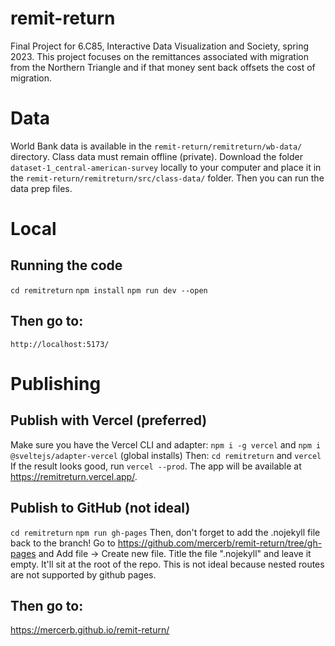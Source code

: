 # remit-return
Final Project for 6.C85, Interactive Data Visualization and Society, spring 2023. This project focuses on the remittances associated with migration from the Northern Triangle and if that money sent back offsets the cost of migration.

# Data
World Bank data is available in the `remit-return/remitreturn/wb-data/` directory. Class data must remain offline (private). Download the folder `dataset-1_central-american-survey` locally to your computer and place it in the `remit-return/remitreturn/src/class-data/` folder. Then you can run the data prep files.

# Local
## Running the code
`cd remitreturn`
`npm install`
`npm run dev --open`

## Then go to:
`http://localhost:5173/`

# Publishing
## Publish with Vercel (preferred)
Make sure you have the Vercel CLI and adapter: `npm i -g vercel` and `npm i @sveltejs/adapter-vercel` (global installs)
Then: 
`cd remitreturn` and `vercel`
If the result looks good, run `vercel --prod`.
The app will be available at https://remitreturn.vercel.app/.

## Publish to GitHub (not ideal)
`cd remitreturn`
`npm run gh-pages`
Then, don't forget to add the .nojekyll file back to the branch!
Go to https://github.com/mercerb/remit-return/tree/gh-pages and Add file -> Create new file. Title the file ".nojekyll" and leave it empty. It'll sit at the root of the repo.
This is not ideal because nested routes are not supported by github pages.

## Then go to:
https://mercerb.github.io/remit-return/